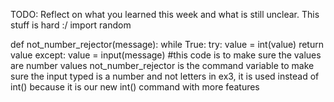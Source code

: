 TODO: Reflect on what you learned this week and what is still unclear.
This stuff is hard :/
import random

def not_number_rejector(message):
    while True:
        try: 
            value = int(value)
            return value
        except:
            value = input(message)
#this code is to make sure the values are number values
not_number_rejector is the command variable to make sure the input typed is a number and not letters
in ex3, it is used instead of int() because it is our new int() command with more features